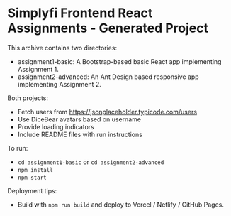 # Simplyfi Frontend React Assignments - Generated Project

This archive contains two directories:
- assignment1-basic: A Bootstrap-based basic React app implementing Assignment 1.
- assignment2-advanced: An Ant Design based responsive app implementing Assignment 2.

Both projects:
- Fetch users from https://jsonplaceholder.typicode.com/users
- Use DiceBear avatars based on username
- Provide loading indicators
- Include README files with run instructions

To run:
- `cd assignment1-basic` or `cd assignment2-advanced`
- `npm install`
- `npm start`

Deployment tips:
- Build with `npm run build` and deploy to Vercel / Netlify / GitHub Pages.
